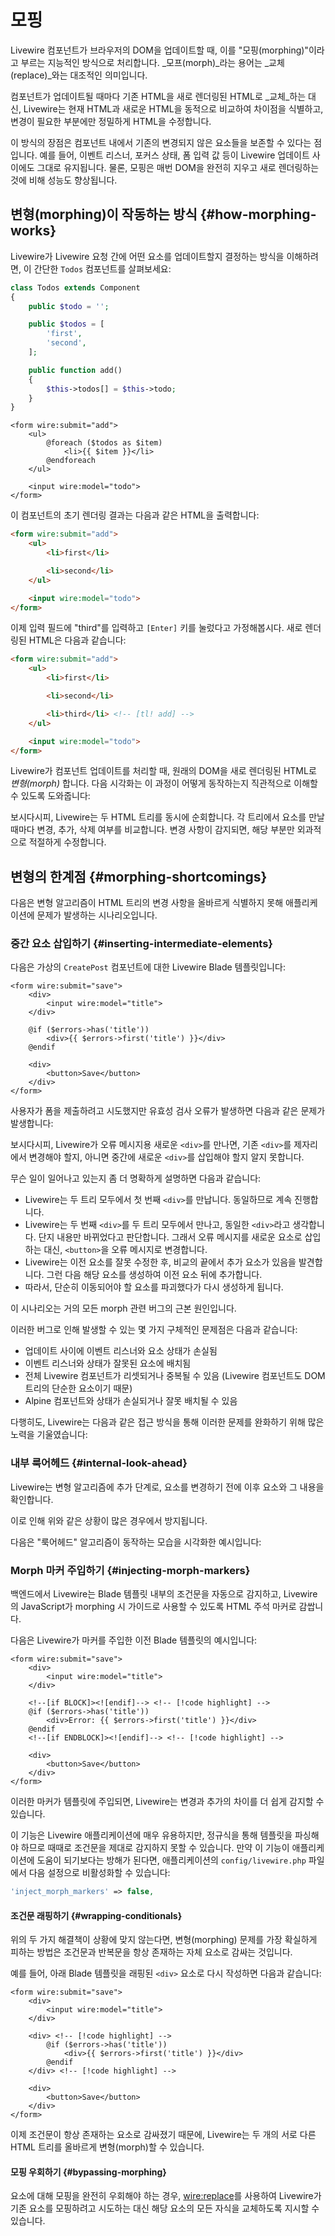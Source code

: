 # 모핑
Livewire 컴포넌트가 브라우저의 DOM을 업데이트할 때, 이를 "모핑(morphing)"이라고 부르는 지능적인 방식으로 처리합니다. _모프(morph)_라는 용어는 _교체(replace)_와는 대조적인 의미입니다.

컴포넌트가 업데이트될 때마다 기존 HTML을 새로 렌더링된 HTML로 _교체_하는 대신, Livewire는 현재 HTML과 새로운 HTML을 동적으로 비교하여 차이점을 식별하고, 변경이 필요한 부분에만 정밀하게 HTML을 수정합니다.

이 방식의 장점은 컴포넌트 내에서 기존의 변경되지 않은 요소들을 보존할 수 있다는 점입니다. 예를 들어, 이벤트 리스너, 포커스 상태, 폼 입력 값 등이 Livewire 업데이트 사이에도 그대로 유지됩니다. 물론, 모핑은 매번 DOM을 완전히 지우고 새로 렌더링하는 것에 비해 성능도 향상됩니다.

## 변형(morphing)이 작동하는 방식 {#how-morphing-works}

Livewire가 Livewire 요청 간에 어떤 요소를 업데이트할지 결정하는 방식을 이해하려면, 이 간단한 `Todos` 컴포넌트를 살펴보세요:

```php
class Todos extends Component
{
    public $todo = '';

    public $todos = [
        'first',
        'second',
    ];

    public function add()
    {
        $this->todos[] = $this->todo;
    }
}
```

```blade
<form wire:submit="add">
    <ul>
        @foreach ($todos as $item)
            <li>{{ $item }}</li>
        @endforeach
    </ul>

    <input wire:model="todo">
</form>
```

이 컴포넌트의 초기 렌더링 결과는 다음과 같은 HTML을 출력합니다:

```html
<form wire:submit="add">
    <ul>
        <li>first</li>

        <li>second</li>
    </ul>

    <input wire:model="todo">
</form>
```

이제 입력 필드에 "third"를 입력하고 `[Enter]` 키를 눌렀다고 가정해봅시다. 새로 렌더링된 HTML은 다음과 같습니다:

```html
<form wire:submit="add">
    <ul>
        <li>first</li>

        <li>second</li>

        <li>third</li> <!-- [tl! add] -->
    </ul>

    <input wire:model="todo">
</form>
```

Livewire가 컴포넌트 업데이트를 처리할 때, 원래의 DOM을 새로 렌더링된 HTML로 _변형(morph)_ 합니다. 다음 시각화는 이 과정이 어떻게 동작하는지 직관적으로 이해할 수 있도록 도와줍니다:

[//]: # (<div style="padding:56.25% 0 0 0;position:relative;"><iframe src="https://player.vimeo.com/video/844600772?badge=0&amp;autopause=0&amp;player_id=0&amp;app_id=58479" frameborder="0" allow="autoplay; fullscreen; picture-in-picture" allowfullscreen style="position:absolute;top:0;left:0;width:100%;height:100%;" title="morph_basic"></iframe></div><script src="https://player.vimeo.com/api/player.js"></script>)

보시다시피, Livewire는 두 HTML 트리를 동시에 순회합니다. 각 트리에서 요소를 만날 때마다 변경, 추가, 삭제 여부를 비교합니다. 변경 사항이 감지되면, 해당 부분만 외과적으로 적절하게 수정합니다.

## 변형의 한계점 {#morphing-shortcomings}

다음은 변형 알고리즘이 HTML 트리의 변경 사항을 올바르게 식별하지 못해 애플리케이션에 문제가 발생하는 시나리오입니다.

### 중간 요소 삽입하기 {#inserting-intermediate-elements}

다음은 가상의 `CreatePost` 컴포넌트에 대한 Livewire Blade 템플릿입니다:

```blade
<form wire:submit="save">
    <div>
        <input wire:model="title">
    </div>

    @if ($errors->has('title'))
        <div>{{ $errors->first('title') }}</div>
    @endif

    <div>
        <button>Save</button>
    </div>
</form>
```

사용자가 폼을 제출하려고 시도했지만 유효성 검사 오류가 발생하면 다음과 같은 문제가 발생합니다:

[//]: # (<div style="padding:56.25% 0 0 0;position:relative;"><iframe src="https://player.vimeo.com/video/844600840?badge=0&amp;autopause=0&amp;player_id=0&amp;app_id=58479" frameborder="0" allow="autoplay; fullscreen; picture-in-picture" allowfullscreen style="position:absolute;top:0;left:0;width:100%;height:100%;" title="morph_problem"></iframe></div><script src="https://player.vimeo.com/api/player.js"></script>)

보시다시피, Livewire가 오류 메시지용 새로운 `<div>`를 만나면, 기존 `<div>`를 제자리에서 변경해야 할지, 아니면 중간에 새로운 `<div>`를 삽입해야 할지 알지 못합니다.

무슨 일이 일어나고 있는지 좀 더 명확하게 설명하면 다음과 같습니다:

* Livewire는 두 트리 모두에서 첫 번째 `<div>`를 만납니다. 동일하므로 계속 진행합니다.
* Livewire는 두 번째 `<div>`를 두 트리 모두에서 만나고, 동일한 `<div>`라고 생각합니다. 단지 내용만 바뀌었다고 판단합니다. 그래서 오류 메시지를 새로운 요소로 삽입하는 대신, `<button>`을 오류 메시지로 변경합니다.
* Livewire는 이전 요소를 잘못 수정한 후, 비교의 끝에서 추가 요소가 있음을 발견합니다. 그런 다음 해당 요소를 생성하여 이전 요소 뒤에 추가합니다.
* 따라서, 단순히 이동되어야 할 요소를 파괴했다가 다시 생성하게 됩니다.

이 시나리오는 거의 모든 morph 관련 버그의 근본 원인입니다.

이러한 버그로 인해 발생할 수 있는 몇 가지 구체적인 문제점은 다음과 같습니다:
* 업데이트 사이에 이벤트 리스너와 요소 상태가 손실됨
* 이벤트 리스너와 상태가 잘못된 요소에 배치됨
* 전체 Livewire 컴포넌트가 리셋되거나 중복될 수 있음 (Livewire 컴포넌트도 DOM 트리의 단순한 요소이기 때문)
* Alpine 컴포넌트와 상태가 손실되거나 잘못 배치될 수 있음

다행히도, Livewire는 다음과 같은 접근 방식을 통해 이러한 문제를 완화하기 위해 많은 노력을 기울였습니다:

### 내부 룩어헤드 {#internal-look-ahead}

Livewire는 변형 알고리즘에 추가 단계로, 요소를 변경하기 전에 이후 요소와 그 내용을 확인합니다.

이로 인해 위와 같은 상황이 많은 경우에서 방지됩니다.

다음은 "룩어헤드" 알고리즘이 동작하는 모습을 시각화한 예시입니다:

[//]: # (<div style="padding:56.25% 0 0 0;position:relative;"><iframe src="https://player.vimeo.com/video/844600800?badge=0&amp;autopause=0&amp;player_id=0&amp;app_id=58479" frameborder="0" allow="autoplay; fullscreen; picture-in-picture" allowfullscreen style="position:absolute;top:0;left:0;width:100%;height:100%;" title="morph_lookahead"></iframe></div><script src="https://player.vimeo.com/api/player.js"></script>)

### Morph 마커 주입하기 {#injecting-morph-markers}

백엔드에서 Livewire는 Blade 템플릿 내부의 조건문을 자동으로 감지하고, Livewire의 JavaScript가 morphing 시 가이드로 사용할 수 있도록 HTML 주석 마커로 감쌉니다.

다음은 Livewire가 마커를 주입한 이전 Blade 템플릿의 예시입니다:

```blade
<form wire:submit="save">
    <div>
        <input wire:model="title">
    </div>

    <!--[if BLOCK]><![endif]--> <!-- [!code highlight] -->
    @if ($errors->has('title'))
        <div>Error: {{ $errors->first('title') }}</div>
    @endif
    <!--[if ENDBLOCK]><![endif]--> <!-- [!code highlight] -->

    <div>
        <button>Save</button>
    </div>
</form>
```

이러한 마커가 템플릿에 주입되면, Livewire는 변경과 추가의 차이를 더 쉽게 감지할 수 있습니다.

이 기능은 Livewire 애플리케이션에 매우 유용하지만, 정규식을 통해 템플릿을 파싱해야 하므로 때때로 조건문을 제대로 감지하지 못할 수 있습니다. 만약 이 기능이 애플리케이션에 도움이 되기보다는 방해가 된다면, 애플리케이션의 `config/livewire.php` 파일에서 다음 설정으로 비활성화할 수 있습니다:

```php
'inject_morph_markers' => false,
```

#### 조건문 래핑하기 {#wrapping-conditionals}

위의 두 가지 해결책이 상황에 맞지 않는다면, 변형(morphing) 문제를 가장 확실하게 피하는 방법은 조건문과 반복문을 항상 존재하는 자체 요소로 감싸는 것입니다.

예를 들어, 아래 Blade 템플릿을 래핑된 `<div>` 요소로 다시 작성하면 다음과 같습니다:

```blade
<form wire:submit="save">
    <div>
        <input wire:model="title">
    </div>

    <div> <!-- [!code highlight] -->
        @if ($errors->has('title'))
            <div>{{ $errors->first('title') }}</div>
        @endif
    </div> <!-- [!code highlight] -->

    <div>
        <button>Save</button>
    </div>
</form>
```

이제 조건문이 항상 존재하는 요소로 감싸졌기 때문에, Livewire는 두 개의 서로 다른 HTML 트리를 올바르게 변형(morph)할 수 있습니다.

#### 모핑 우회하기 {#bypassing-morphing}

요소에 대해 모핑을 완전히 우회해야 하는 경우, [wire:replace](/livewire/3.x/wire-replace)를 사용하여 Livewire가 기존 요소를 모핑하려고 시도하는 대신 해당 요소의 모든 자식을 교체하도록 지시할 수 있습니다.